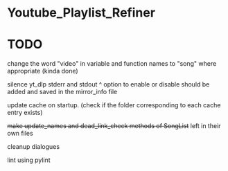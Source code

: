 # Youtube_Playlist_Refiner

# TODO
change the word "video" in variable and function names to "song" where appropriate (kinda done)

silence yt_dlp stderr and stdout
^ option to enable or disable should be added and saved in the mirror_info file

update cache on startup. (check if the folder corresponding to each cache entry exists)

~~make update_names and dead_link_check methods of SongList~~
left in their own files

cleanup dialogues

lint using pylint